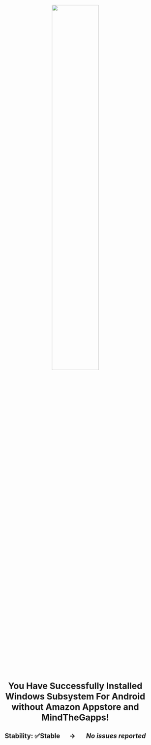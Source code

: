 <p align="center"><picture><img src="https://github.com/MustardChef/WSABuilds/assets/68516357/61a0a62f-316f-4478-924b-1c528fbf55b1" width="55%" height="55%"/></p>



<h1><p align="center">You Have Successfully Installed Windows Subsystem For Android without Amazon Appstore and MindTheGapps!</p></h1>
<h2><p align="center">Stability: ✅Stable &nbsp; &nbsp; &nbsp;→ &nbsp; &nbsp; &nbsp; <i><b>No issues reported<i><b></p></h2>
